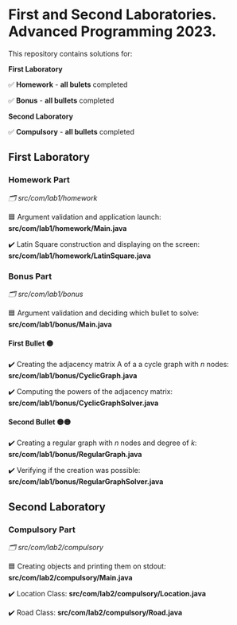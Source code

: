 # First and Second Laboratories. Advanced Programming 2023.

This repository contains solutions for:

**First Laboratory**

 :white_check_mark: **Homework** - **all bulets** completed
    
 :white_check_mark: **Bonus** - **all bullets** completed
  
**Second Laboratory**

:white_check_mark: **Compulsory** - **all bullets** completed
    
## First Laboratory

### Homework Part
_:card_index_dividers: src/com/lab1/homework_

:blue_square: Argument validation and application launch: **src/com/lab1/homework/Main.java** 

:heavy_check_mark: Latin Square construction and displaying on the screen: **src/com/lab1/homework/LatinSquare.java**

### Bonus Part
_:card_index_dividers: src/com/lab1/bonus_

:blue_square: Argument validation and deciding which bullet to solve: **src/com/lab1/bonus/Main.java**

#### First Bullet :yellow_circle:
:heavy_check_mark: Creating the adjacency matrix A of a a cycle graph with _n_ nodes: **src/com/lab1/bonus/CyclicGraph.java**

:heavy_check_mark: Computing the powers of the adjacency matrix: **src/com/lab1/bonus/CyclicGraphSolver.java**

#### Second Bullet :yellow_circle::yellow_circle:
:heavy_check_mark: Creating a regular graph with _n_ nodes and degree of _k_: **src/com/lab1/bonus/RegularGraph.java**

:heavy_check_mark: Verifying if the creation was possible: **src/com/lab1/bonus/RegularGraphSolver.java**

## Second Laboratory

### Compulsory Part 
_:card_index_dividers: src/com/lab2/compulsory_

:blue_square: Creating objects and printing them on stdout: **src/com/lab2/compulsory/Main.java**

:heavy_check_mark: Location Class: **src/com/lab2/compulsory/Location.java**

:heavy_check_mark: Road Class: **src/com/lab2/compulsory/Road.java**
  
